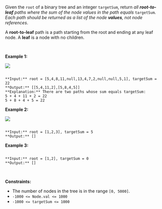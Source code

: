 Given the `root` of a binary tree and an integer `targetSum`, return *all **root-to-leaf** paths where the sum of the node values in the path equals* `targetSum`*. Each path should be returned as a list of the node **values**, not node references*.


A **root-to-leaf** path is a path starting from the root and ending at any leaf node. A **leaf** is a node with no children.


 


**Example 1:**


![](https://assets.leetcode.com/uploads/2021/01/18/pathsumii1.jpg)

```

**Input:** root = [5,4,8,11,null,13,4,7,2,null,null,5,1], targetSum = 22
**Output:** [[5,4,11,2],[5,8,4,5]]
**Explanation:** There are two paths whose sum equals targetSum:
5 + 4 + 11 + 2 = 22
5 + 8 + 4 + 5 = 22

```

**Example 2:**


![](https://assets.leetcode.com/uploads/2021/01/18/pathsum2.jpg)

```

**Input:** root = [1,2,3], targetSum = 5
**Output:** []

```

**Example 3:**



```

**Input:** root = [1,2], targetSum = 0
**Output:** []

```

 


**Constraints:**


* The number of nodes in the tree is in the range `[0, 5000]`.
* `-1000 <= Node.val <= 1000`
* `-1000 <= targetSum <= 1000`


